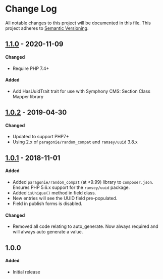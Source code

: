 # Change Log
All notable changes to this project will be documented in this file.
This project adheres to [Semantic Versioning](http://semver.org/).

## [1.1.0][] - 2020-11-09
#### Changed
-   Require PHP 7.4+

#### Added
-   Add HasUuidTrait trait for use with Symphony CMS: Section Class Mapper library

## [1.0.2][] - 2019-04-30
#### Changed
-   Updated to support PHP7+
-   Using 2.x of `paragonie/random_compat` and `ramsey/uuid` 3.8.x

## [1.0.1][] - 2018-11-01
#### Added
-   Added `paragonie/random_compat` (at <9.99) library to `composer.json`. Ensures PHP 5.6.x support for the `ramsey/uuid` package.
-   Added `isUnique()` method in field class.
-   New entries will see the UUID field pre-populated.
-   Field in publish forms is disabled.

#### Changed
-   Removed all code relating to auto_generate. Now always required and will always auto generate a value.

## 1.0.0
#### Added
-   Initial release

[1.1.0]: https://github.com/pointybeard/uuidfield/compare/1.0.2...1.1.0
[1.0.2]: https://github.com/pointybeard/uuidfield/compare/1.0.1...1.0.2
[1.0.1]: https://github.com/pointybeard/uuidfield/compare/1.0.0...1.0.1
